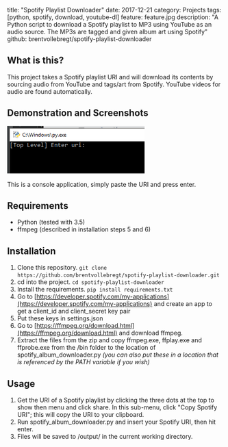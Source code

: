 title: "Spotify Playlist Downloader"
date: 2017-12-21
category: Projects
tags: [python, spotify, download, youtube-dl]
feature: feature.jpg
description: "A Python script to download a Spotify playlist to MP3 using YouTube as an audio source. The MP3s are tagged and given album art using Spotify"
github: brentvollebregt/spotify-playlist-downloader

## What is this?
This project takes a Spotify playlist URI and will download its contents by sourcing audio from YouTube and tags/art from Spotify. YouTube videos for audio are found automatically.

## Demonstration and Screenshots
![Console example](/posts/spotify-playlist-downloader/gui1.png)

This is a console application, simply paste the URI and press enter.

## Requirements
* Python (tested with 3.5)
* ffmpeg (described in installation steps 5 and 6)

## Installation
1. Clone this repository. `git clone https://github.com/brentvollebregt/spotify-playlist-downloader.git`
2. cd into the project. `cd spotify-playlist-downloader`
3. Install the requirements. `pip install requirements.txt`
4. Go to [https://developer.spotify.com/my-applications](https://developer.spotify.com/my-applications) and create an app to get a client_id and client_secret key pair
5. Put these keys in settings.json
6. Go to [https://ffmpeg.org/download.html](https://ffmpeg.org/download.html) and download ffmpeg.
7. Extract the files from the zip and copy ffmpeg.exe, ffplay.exe and ffprobe.exe from the /bin folder to the location of spotify_album_downloader.py *(you can also put these in a location that is referenced by the PATH variable if you wish)*

## Usage
1. Get the URI of a Spotify playlist by clicking the three dots at the top to show then menu and click share. In this sub-menu, click "Copy Spotify URI"; this will copy the URI to your clipboard.
2. Run spotify_album_downloader.py and insert your Spotify URI, then hit enter.
3. Files will be saved to /output/ in the current working directory.
